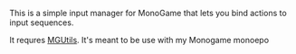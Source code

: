 This is a simple input manager for MonoGame that lets you bind actions to input sequences.

It requres [MGUtils](https://github.com/johnfredcee/MGUtilities). It's meant to be use with my Monogame monoepo 